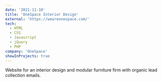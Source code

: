 ```yaml
---
date: '2021-11-10'
title: 'OneSpace Interior Design'
external: 'https://weareonespace.com/'
tech:
  - HTML
  - CSS
  - Javascript
  - jQuery
  - PHP
company: 'OneSpace'
showInProjects: true
---
```


Website for an interior design and modular furniture firm with organic lead collection emails.
